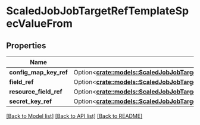 # ScaledJobJobTargetRefTemplateSpecValueFrom

## Properties

Name | Type | Description | Notes
------------ | ------------- | ------------- | -------------
**config_map_key_ref** | Option<[**crate::models::ScaledJobJobTargetRefTemplateSpecValueFromConfigMapKeyRef**](ScaledJob_jobTargetRef_template_spec_valueFrom_configMapKeyRef.md)> |  | [optional]
**field_ref** | Option<[**crate::models::ScaledJobJobTargetRefTemplateSpecValueFromFieldRef**](ScaledJob_jobTargetRef_template_spec_valueFrom_fieldRef.md)> |  | [optional]
**resource_field_ref** | Option<[**crate::models::ScaledJobJobTargetRefTemplateSpecValueFromResourceFieldRef**](ScaledJob_jobTargetRef_template_spec_valueFrom_resourceFieldRef.md)> |  | [optional]
**secret_key_ref** | Option<[**crate::models::ScaledJobJobTargetRefTemplateSpecValueFromSecretKeyRef**](ScaledJob_jobTargetRef_template_spec_valueFrom_secretKeyRef.md)> |  | [optional]

[[Back to Model list]](../README.md#documentation-for-models) [[Back to API list]](../README.md#documentation-for-api-endpoints) [[Back to README]](../README.md)


